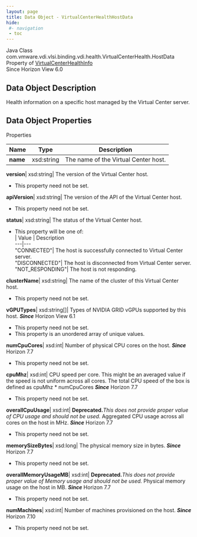 ```yaml
---
layout: page
title: Data Object - VirtualCenterHealthHostData
hide:
 #- navigation
 - toc
---
```






Java Class
    com.vmware.vdi.vlsi.binding.vdi.health.VirtualCenterHealth.HostData  
Property of
     [VirtualCenterHealthInfo](vdi.health.VirtualCenterHealth.VirtualCenterHealthInfo.md#field_detail)  
Since 
    Horizon View 6.0

## Data Object Description 

Health information on a specific host managed by the Virtual Center server. 

## Data Object Properties

Properties

Name |  Type |  Description   
---|---|---  
**name**|  xsd:string|  The name of the Virtual Center host.   
  
**version**|  xsd:string|  The version of the Virtual Center host.   


 * This property need not be set.

  
**apiVersion**|  xsd:string|  The version of the API of the Virtual Center host.   


 * This property need not be set.

  
**status**|  xsd:string|  The status of the Virtual Center host.   


  * This property will be one of:  
|  Value |  Description   
---|---  
"CONNECTED"| The host is successfully connected to Virtual Center server.  
"DISCONNECTED"| The host is disconnected from Virtual Center server.  
"NOT_RESPONDING"| The host is not responding.  

  
**clusterName**|  xsd:string|  The name of the cluster of this Virtual Center host.   


 * This property need not be set.

  
**vGPUTypes**|  xsd:string[]|  Types of NVIDIA GRID vGPUs supported by this host.  **_Since_** Horizon View 6.1  


 * This property need not be set.
  * This property is an unordered array of unique values.

  
**numCpuCores**|  xsd:int|  Number of physical CPU cores on the host.  **_Since_** Horizon 7.7  


 * This property need not be set.

  
**cpuMhz**|  xsd:int|  CPU speed per core. This might be an averaged value if the speed is not uniform across all cores. The total CPU speed of the box is defined as cpuMhz * numCpuCores  **_Since_** Horizon 7.7  


 * This property need not be set.

  
**overallCpuUsage**|  xsd:int| **Deprecated.**_This does not provide proper value of CPU usage and should not be used._ Aggregated CPU usage across all cores on the host in MHz.  **_Since_** Horizon 7.7  


 * This property need not be set.

  
**memorySizeBytes**|  xsd:long|  The physical memory size in bytes.  **_Since_** Horizon 7.7  


 * This property need not be set.

  
**overallMemoryUsageMB**|  xsd:int| **Deprecated.**_This does not provide proper value of Memory usage and should not be used._ Physical memory usage on the host in MB.  **_Since_** Horizon 7.7  


 * This property need not be set.

  
**numMachines**|  xsd:int|  Number of machines provisioned on the host.  **_Since_** Horizon 7.10  


 * This property need not be set.

  
  
  
   
  
  


